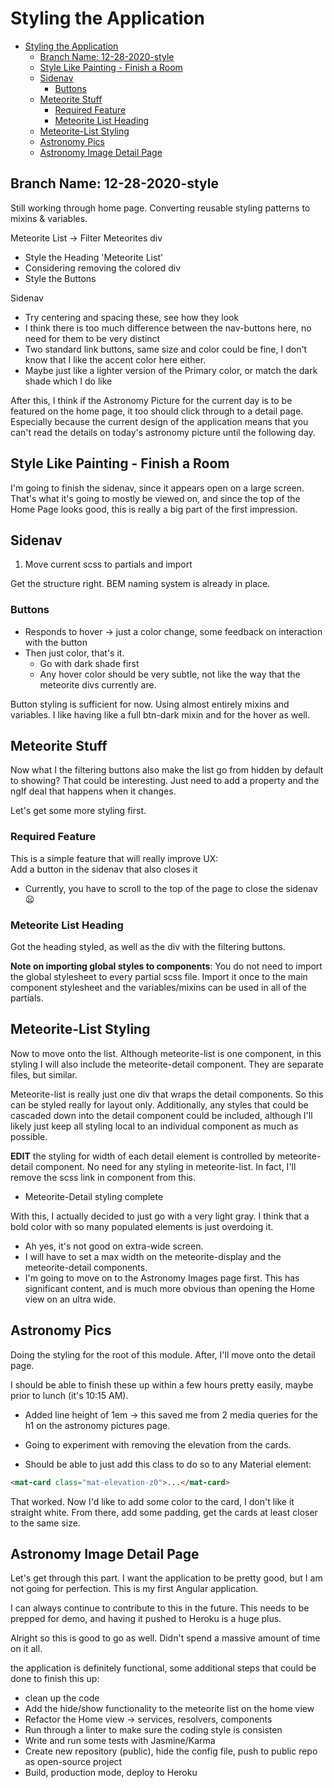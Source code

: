 # Styling the Application

- [Styling the Application](#styling-the-application)
  - [Branch Name: 12-28-2020-style](#branch-name-12-28-2020-style)
  - [Style Like Painting - Finish a Room](#style-like-painting---finish-a-room)
  - [Sidenav](#sidenav)
    - [Buttons](#buttons)
  - [Meteorite Stuff](#meteorite-stuff)
    - [Required Feature](#required-feature)
    - [Meteorite List Heading](#meteorite-list-heading)
  - [Meteorite-List Styling](#meteorite-list-styling)
  - [Astronomy Pics](#astronomy-pics)
  - [Astronomy Image Detail Page](#astronomy-image-detail-page)

## Branch Name: 12-28-2020-style

Still working through home page.
Converting reusable styling patterns to mixins & variables.  

Meteorite List -> Filter Meteorites div

- Style the Heading 'Meteorite List'
- Considering removing the colored div
- Style the Buttons  

Sidenav

- Try centering and spacing these, see how they look
- I think there is too much difference between the nav-buttons here, no need for them to be very distinct
- Two standard link buttons, same size and color could be fine, I don't know that I like the accent color here either.
- Maybe just like a lighter version of the Primary color, or match the dark shade which I do like  

After this, I think if the Astronomy Picture for the current day is to be featured on the home page, it too should click through to a detail page.
Especially because the current design of the application means that you can't read the details on today's astronomy picture until the following day.

## Style Like Painting - Finish a Room

I'm going to finish the sidenav, since it appears open on a large screen.
That's what it's going to mostly be viewed on, and since the top of the Home Page looks good, this is really a big part of the first impression.

## Sidenav

1. Move current scss to partials and import  

Get the structure right. BEM naming system is already in place.

### Buttons

- Responds to hover -> just a color change, some feedback on interaction with the button
- Then just color, that's it.
  - Go with dark shade first
  - Any hover color should be very subtle, not like the way that the meteorite divs currently are.  

Button styling is sufficient for now.
Using almost entirely mixins and variables.
I like having like a full btn-dark mixin and for the hover as well.

## Meteorite Stuff

Now what I the filtering buttons also make the list go from hidden by default to showing?
That could be interesting.
Just need to add a property and the ngIf deal that happens when it changes.  

Let's get some more styling first.

### Required Feature

This is a simple feature that will really improve UX:  
Add a button in the sidenav that also closes it

- Currently, you have to scroll to the top of the page to close the sidenav :frowning:

### Meteorite List Heading

Got the heading styled, as well as the div with the filtering buttons.  

**Note on importing global styles to components**: You do not need to import the global stylesheet to every partial scss file.
Import it once to the main component stylesheet and the variables/mixins can be used in all of the partials.

## Meteorite-List Styling

Now to move onto the list.
Although meteorite-list is one component, in this styling I will also include the meteorite-detail component.
They are separate files, but similar.  

Meteorite-list is really just one div that wraps the detail components.
So this can be styled really for layout only.
Additionally, any styles that could be cascaded down into the detail component could be included, although I'll likely just keep all styling local to an individual component as much as possible.  

**EDIT** the styling for width of each detail element is controlled by meteorite-detail component.
No need for any styling in meteorite-list.
In fact, I'll remove the scss link in component from this.

- Meteorite-Detail styling complete  

With this, I actually decided to just go with a very light gray.
I think that a bold color with so many populated elements is just overdoing it.

- Ah yes, it's not good on extra-wide screen.
- I will have to set a max width on the meteorite-display and the meteorite-detail components.
- I'm going to move on to the Astronomy Images page first. This has significant content, and is much more obvious than opening the Home view on an ultra wide.

## Astronomy Pics

Doing the styling for the root of this module.
After, I'll move onto the detail page.  

I should be able to finish these up within a few hours pretty easily, maybe prior to lunch (it's 10:15 AM).

- Added line height of 1em -> this saved me from 2 media queries for the h1 on the astronomy pictures page.

- Going to experiment with removing the elevation from the cards.
- Should be able to just add this class to do so to any Material element:

```html
<mat-card class="mat-elevation-z0">...</mat-card>
```

That worked.
Now I'd like to add some color to the card, I don't like it straight white.
From there, add some padding, get the cards at least closer to the same size.

## Astronomy Image Detail Page

Let's get through this part.
I want the application to be pretty good, but I am not going for perfection.
This is my first Angular application.  

I can always continue to contribute to this in the future.
This needs to be prepped for demo, and having it pushed to Heroku is a huge plus.  

Alright so this is good to go as well.
Didn't spend a massive amount of time on it all.  

the application is definitely functional, some additional steps that could be done to finish this up:

- clean up the code
- Add the hide/show functionality to the meteorite list on the home view
- Refactor the Home view -> services, resolvers, components
- Run through a linter to make sure the coding style is consisten
- Write and run some tests with Jasmine/Karma
- Create new repository (public), hide the config file, push to public repo as open-source project
- Build, production mode, deploy to Heroku
